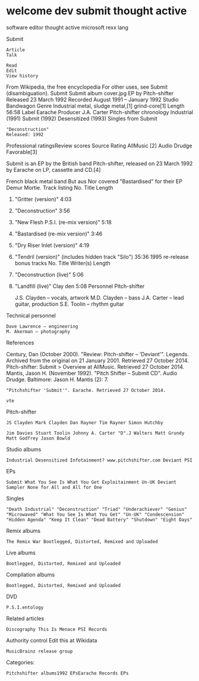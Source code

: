 # welcome dev submit thought active
software editor thought active microsoft rexx lang

Submit

    Article
    Talk

    Read
    Edit
    View history

From Wikipedia, the free encyclopedia
For other uses, see Submit (disambiguation).
Submit
Submit album cover.jpg
EP by Pitch-shifter
Released	23 March 1992
Recorded	August 1991 – January 1992
Studio	Bandwagon
Genre	Industrial metal, sludge metal,[1] grind-core[1]
Length	56:58
Label	Earache
Producer	J.A. Carter
Pitch-shifter chronology
Industrial
(1991) 	Submit
(1992) 	Desensitized
(1993)
Singles from Submit

    "Deconstruction"
    Released: 1992

Professional ratingsReview scores
Source	Rating
AllMusic	[2]
Audio Drudge	Favorable[3]

Submit is an EP by the British band Pitch-shifter, released on 23 March 1992 by Earache on LP, cassette and CD.[4]

French black metal band But aus Nor covered "Bastardised" for their EP Demur Mortie.
Track listing
No.	Title	Length
1.	"Gritter (version)"	4:03
2.	"Deconstruction"	3:56
3.	"New Flesh P.S.I. (re-mix version)"	5:18
4.	"Bastardised (re-mix version)"	3:46
5.	"Dry Riser Inlet (version)"	4:19
6.	"Tendril (version)" (includes hidden track "Silo")	35:36
      1995 re-release bonus tracks
      No.	Title	Writer(s)	Length
7.	"Deconstruction (live)"	 	5:06
8.	"Landfill (live)"	Clay den	5:08
      Personnel
      Pitch-shifter

    J.S. Clayden – vocals, artwork
    M.D. Clayden – bass
    J.A. Carter – lead guitar, production
    S.E. Toolin – rhythm guitar

Technical personnel

    Dave Lawrence – engineering
    M. Akerman – photography

References

Century, Dan (October 2000). "Review: Pitch-shifter – 'Deviant'". Legends. Archived from the original on 21 January 2001. Retrieved 27 October 2014.
Pitch-shifter: Submit > Overview at AllMusic. Retrieved 27 October 2014.
Mantis, Jason H. (November 1992). "Pitch Shifter – Submit CD". Audio Drudge. Baltimore: Jason H. Mantis (2): 7.

    "Pitchshifter 'Submit'". Earache. Retrieved 27 October 2014.

    vte

Pitch-shifter

    JS Clayden Mark Clayden Dan Rayner Tim Rayner Simon Hutchby

    Jim Davies Stuart Toolin Johnny A. Carter "D".J Walters Matt Grundy Matt Godfrey Jason Bowld

Studio albums

    Industrial Desensitized Infotainment? www.pitchshifter.com Deviant PSI

EPs

    Submit What You See Is What You Get Exploitainment Un-UK Deviant Sampler None for All and All for One

Singles

    "Death Industrial" "Deconstruction" "Triad" "Underachiever" "Genius" "Microwaved" "What You See Is What You Get" "Un-UK" "Condescension" "Hidden Agenda" "Keep It Clean" "Dead Battery" "Shutdown" "Eight Days"

Remix albums

    The Remix War Bootlegged, Distorted, Remixed and Uploaded

Live albums

    Bootlegged, Distorted, Remixed and Uploaded

Compilation albums

    Bootlegged, Distorted, Remixed and Uploaded

DVD

    P.S.I.entology

Related articles

    Discography This Is Menace PSI Records

Authority control Edit this at Wikidata

    MusicBrainz release group

Categories:

    Pitchshifter albums1992 EPsEarache Records EPs